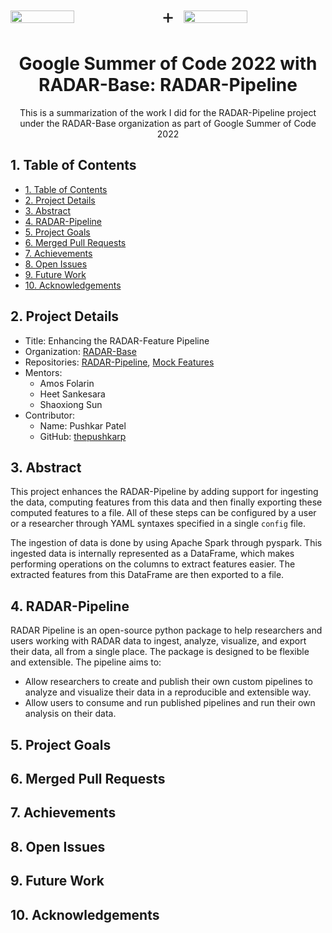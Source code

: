 <div style="display: flex; flex-direction: row; justify-content: space-between; align-items: center;">
<img src="https://summerofcode.withgoogle.com/assets/media/logo.svg" width="45%">
<div style="font-size:32px;">+</div>
<img src="https://radar-base.org/wp-content/uploads/2018/03/Logo_RADAR-Base-RGB.png" width="45%">
</div>

<h1 align="center">Google Summer of Code 2022 with RADAR-Base: RADAR-Pipeline</h1>

<div align="center">
This is a summarization of the work I did for the RADAR-Pipeline project under the RADAR-Base organization as part of Google Summer of Code 2022
</div>

## 1. Table of Contents

- [1. Table of Contents](#1-table-of-contents)
- [2. Project Details](#2-project-details)
- [3. Abstract](#3-abstract)
- [4. RADAR-Pipeline](#4-radar-pipeline)
- [5. Project Goals](#5-project-goals)
- [6. Merged Pull Requests](#6-merged-pull-requests)
- [7. Achievements](#7-achievements)
- [8. Open Issues](#8-open-issues)
- [9. Future Work](#9-future-work)
- [10. Acknowledgements](#10-acknowledgements)

## 2. Project Details

-   Title: Enhancing the RADAR-Feature Pipeline
-   Organization: [RADAR-Base](https://github.com/RADAR-base)
-   Repositories: [RADAR-Pipeline](https://github.com/RADAR-base/radarpipeline), [Mock Features](https://github.com/RADAR-base-Analytics/mockfeatures)
-   Mentors:
    -   Amos Folarin
    -   Heet Sankesara
    -   Shaoxiong Sun
-   Contributor:
    -   Name: Pushkar Patel
    -   GitHub: [thepushkarp](https://github.com/thepushkarp)

## 3. Abstract

This project enhances the RADAR-Pipeline by adding support for ingesting the data, computing features from this data and then finally exporting these computed features to a file. All of these steps can be configured by a user or a researcher through YAML syntaxes specified in a single `config` file.

The ingestion of data is done by using Apache Spark through pyspark. This ingested data is internally represented as a DataFrame, which makes performing operations on the columns to extract features easier. The extracted features from this DataFrame are then exported to a file.

## 4. RADAR-Pipeline

RADAR Pipeline is an open-source python package to help researchers and users working with RADAR data to ingest, analyze, visualize, and export their data, all from a single place. The package is designed to be flexible and extensible. The pipeline aims to:

-   Allow researchers to create and publish their own custom pipelines to analyze and visualize their data in a reproducible and extensible way.
-   Allow users to consume and run published pipelines and run their own analysis on their data.

## 5. Project Goals

## 6. Merged Pull Requests

## 7. Achievements

## 8. Open Issues

## 9. Future Work

## 10. Acknowledgements
